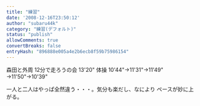 ```yaml
---
title: "練習"
date: '2008-12-16T23:50:12'
author: "subaru44k"
category: "練習(デフォルト)"
status: "publish"
allowComments: true
convertBreaks: false
entryHash: "896888e005a4e2b6ecb8f59b75986154"
---
```

森田と外周
12分で走ろうの会
13'20"
体操
10'44"→11'31"→11'49"
→11'50"→10'39"

一人と二人はやっぱ全然違う・・・。気分も楽だし、なにより
ペースが妙に上がる。
